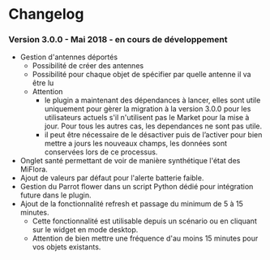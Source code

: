 # Changelog

### Version 3.0.0 - Mai 2018 - en cours de développement
* Gestion d'antennes déportés
   - Possibilité de créer des antennes
   - Possibilité pour chaque objet de spécifier par quelle antenne il va être lu
   -  Attention 
        - le plugin a maintenant des dépendances à lancer, elles sont utile uniquement pour gèrer la migration à la version 3.0.0 pour les utilisateurs actuels s'il n'utilisent pas le Market pour la mise à jour. Pour tous les autres cas, les dependances ne sont pas utile.
        - il peut être nécessaire de le désactiver puis de l’activer pour bien mettre a jours les nouveaux champs, les données sont conservées lors de ce processus.
* Onglet santé permettant de voir de manière synthétique l'état des MiFlora.
* Ajout de valeurs par défaut pour l'alerte batterie faible.
* Gestion du Parrot flower dans un script Python dédié pour intégration future dans le plugin.
* Ajout de la fonctionnalité refresh et passage du minimum de 5 à 15 minutes.
    - Cette fonctionnalité est utilisable depuis un scénario ou en cliquant sur le widget en mode desktop.
    - Attention de bien mettre une fréquence d'au moins 15 minutes pour vos objets existants.
